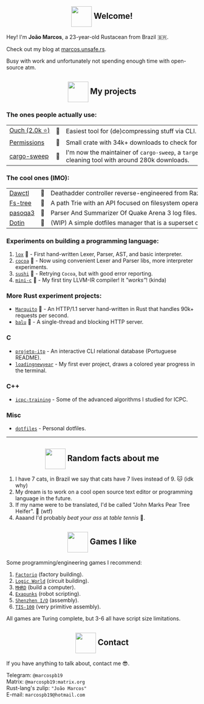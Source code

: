 <!--
  Images links:
    Godot Glasses:     https://i.imgur.com/i4aFkdF.png
    Godot Thinking:    https://i.imgur.com/ekBkvJA.png
    Godot Thumbs Up:   https://i.imgur.com/drB0jSb.png
    Godot Sunglasses:  https://i.imgur.com/Y65KVTs.png
    Godot Wink:        https://i.imgur.com/myYgqBu.png
-->

<!-- Welcome -->
<h2 align="center"><img align="center" src="https://i.imgur.com/drB0jSb.png" height="54px" />  Welcome!</h2>

Hey! I'm **João Marcos**, a 23-year-old Rustacean from Brazil 🇧🇷.

Check out my blog at [marcos.unsafe.rs](https://marcos.unsafe.rs).

Busy with work and unfortunately not spending enough time with open-source atm.
<!-- Projects -->

<h2 align="center"><img align="center" src="https://i.imgur.com/ekBkvJA.png" height="54px" />  My projects</h2>

### The ones people actually use:

<table style="max-width: 100%; white-space: nowrap;">
  <tr>
    <td><a href="https://github.com/ouch-org/ouch">Ouch (2.0k ⭐️)</a></td>
    <td>🦀</td>
    <td>
      Easiest tool for (de)compressing stuff via CLI. Shipped to Arch, Manjaro, and more.
    </td>
  </tr>
  <tr>
    <td><a href="https://github.com/marcospb19/permissions">Permissions</a></td>
    <td>🦀</td>
    <td>
       Small crate with 34k+ downloads to check for file permissions.
    </td>
  </tr>
  <tr>
    <td><a href="https://github.com/holmgr/cargo-sweep">cargo-sweep</a></td>
    <td>🦀</td>
    <td>
      I'm now the maintainer of <code>cargo-sweep</code>, a <code>target/</code> cleaning tool with around 280k downloads.
    </td>
  </tr>
</table>

### The cool ones (IMO):

<table style="max-width: 100%; white-space: nowrap;">
  <tr>
    <td><a href="https://github.com/marcospb19/dawctl">Dawctl</a></td>
    <td>🦀</td>
    <td>
       Deathadder controller reverse-engineered from Razer's proprietary and <b>closed-source</b> software.
    </td>
  </tr>
  <tr>
    <td><a href="https://github.com/marcospb19/fs-tree">Fs-tree</a></td>
    <td>🦀</td>
    <td>
       A path Trie with an API focused on filesystem operations.
    </td>
  </tr>
  <tr>
    <td><a href="https://github.com/marcospb19/pasoqa3">pasoqa3</a></td>
    <td>🦀</td>
    <td>
       Parser And Summarizer Of Quake Arena 3 log files.
    </td>
  </tr>
  <tr>
    <td><a href="https://github.com/marcospb19/dotin">Dotin</a></td>
    <td>🦀</td>
    <td>
       (WIP) A simple dotfiles manager that is a superset of <code>stow</code>.
    </td>
  </tr>
</table>

### Experiments on building a programming language:

1. [`lox`] 🦀 - First hand-written Lexer, Parser, AST, and basic interpreter.
2. [`cocoa`] 🦀 - Now using convenient Lexer and Parser libs, more interpreter experiments.
3. [`sushi`] 🦀 - Retrying `Cocoa`, but with good error reporting.
4. [`mini-c`] 🦀 - My first tiny LLVM-IR compiler! It _"works"_! (kinda)

### More Rust experiment projects:

- [`Marquito`] 🦀 - An HTTP/1.1 server hand-written in Rust that handles 90k+ requests per second.
- [`balu`] 🦀 - A single-thread and blocking HTTP server.

### C
- [`projeto-itp`] - An interactive CLI relational database (Portuguese README).
- [`loadingnewyear`] - My first ever project, draws a colored year progress in the terminal.

### C++
- [`icpc-training`] - Some of the advanced algorithms I studied for ICPC.

### Misc
- [`dotfiles`] - Personal dotfiles.

[`fs-tree`]: https://github.com/marcospb19/fs-tree
[`dotao`]: https://github.com/marcospb19/dotao
[`lox`]: https://github.com/marcospb19/lox
[`cocoa`]: https://github.com/marcospb19/cocoa
[`sushi`]: https://github.com/marcospb19/sushi
[`mini-c`]: https://github.com/marcospb19/mini-c
[`icpc-training`]: https://github.com/marcospb19/icpc-training
[`loadingnewyear`]: https://github.com/marcospb19/loadingnewyear
[`projeto-itp`]: https://github.com/marcospb19/projeto-itp
[`dotfiles`]: https://github.com/marcospb19/dotfiles
[`Marquito`]: https://github.com/saiintbrisson/marquito
[`balu`]: https://github.com/marcospb19/balu

---

<!-- Random facts about me -->
<h2 align="center"><img align="center" src="https://i.imgur.com/myYgqBu.png" height="54px" />  Random facts about me</h2>

1. I have 7 cats, in Brazil we say that cats have 7 lives instead of 9. 🐱 (idk why)
2. My dream is to work on a cool open source text editor or programming language in the future.
3. If my name were to be translated, I'd be called "John Marks Pear Tree Heifer". 🧐 (wtf)
4. Aaaand I'd probably _beat your ass_ at _table tennis_ 🏓.

<!-- Programming games I like -->
<h2 align="center"><img align="center" src="https://i.imgur.com/Y65KVTs.png" height="54px" />  Games I like</h2>

Some programming/engineering games I recommend:

1. [`Factorio`](https://store.steampowered.com/app/427520/Factorio/) (factory building).
2. [`Logic World`](https://store.steampowered.com/app/1054340/Logic_World/) (circuit building).
3. [`MHRD`](https://store.steampowered.com/app/576030/MHRD/) (build a computer).
4. [`Exapunks`](https://store.steampowered.com/app/716490/EXAPUNKS/) (robot scripting).
5. [`Shenzhen I/O`](https://store.steampowered.com/app/504210/SHENZHEN_IO/) (assembly).
6. [`TIS-100`](https://store.steampowered.com/app/370360/TIS100/) (very primitive assembly).

All games are Turing complete, but 3-6 all have script size limitations.

<!-- Contact -->
<h2 align="center"><img align="center" src="https://i.imgur.com/i4aFkdF.png" height="54px" />  Contact</h2>

If you have anything to talk about, contact me 😎.

Telegram: `@marcospb19` \
Matrix: `@marcospb19:matrix.org` \
Rust-lang's zulip: `"João Marcos"` \
E-mail: `marcospb19@hotmail.com`
